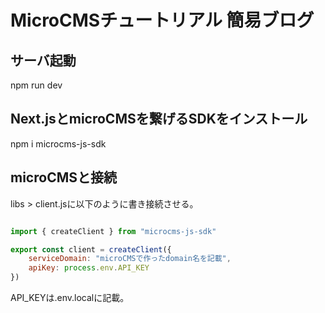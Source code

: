 # MicroCMSチュートリアル 簡易ブログ

## サーバ起動

npm run dev

## Next.jsとmicroCMSを繋げるSDKをインストール

npm i microcms-js-sdk

## microCMSと接続

libs > client.jsに以下のように書き接続させる。

```js

import { createClient } from "microcms-js-sdk"

export const client = createClient({
    serviceDomain: "microCMSで作ったdomain名を記載",
    apiKey: process.env.API_KEY
})

```

API_KEYは.env.localに記載。